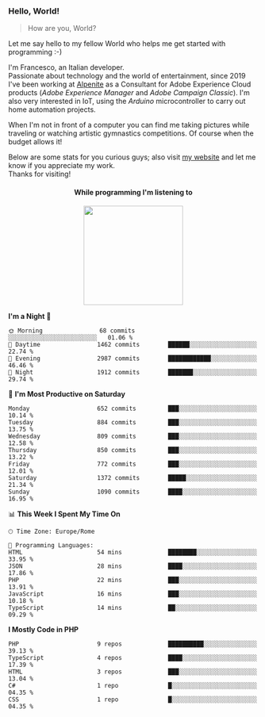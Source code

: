 ### Hello, World!

> How are you, World?

Let me say hello to my fellow World who helps me get started with programming :-)

I'm Francesco, an Italian developer.  
Passionate about technology and the world of entertainment, since 2019 I've been working at [Alpenite](https://www.alpenite.com) as a Consultant for Adobe Experience Cloud products (*Adobe Experience Manager* and *Adobe Campaign Classic*). I'm also very interested in IoT, using the *Arduino* microcontroller to carry out home automation projects.

When I'm not in front of a computer you can find me taking pictures while traveling or watching artistic gymnastics competitions. Of course when the budget allows it!

Below are some stats for you curious guys; also visit [my website](https://www.francescorega.eu) and let me know if you appreciate my work.  
Thanks for visiting!

<div align="center">
  <h4>While programming I'm listening to</h4>
  <a href="https://apps.francescorega.eu/now-playing/11147232609" target="_blank"><img src="https://apps.francescorega.eu/now-playing/11147232609" width="200"></a>
</div>

<!--START_SECTION:waka-->
**I'm a Night 🦉** 

```text
🌞 Morning                68 commits          ░░░░░░░░░░░░░░░░░░░░░░░░░   01.06 % 
🌆 Daytime                1462 commits        ██████░░░░░░░░░░░░░░░░░░░   22.74 % 
🌃 Evening                2987 commits        ████████████░░░░░░░░░░░░░   46.46 % 
🌙 Night                  1912 commits        ███████░░░░░░░░░░░░░░░░░░   29.74 % 
```
📅 **I'm Most Productive on Saturday** 

```text
Monday                   652 commits         ███░░░░░░░░░░░░░░░░░░░░░░   10.14 % 
Tuesday                  884 commits         ███░░░░░░░░░░░░░░░░░░░░░░   13.75 % 
Wednesday                809 commits         ███░░░░░░░░░░░░░░░░░░░░░░   12.58 % 
Thursday                 850 commits         ███░░░░░░░░░░░░░░░░░░░░░░   13.22 % 
Friday                   772 commits         ███░░░░░░░░░░░░░░░░░░░░░░   12.01 % 
Saturday                 1372 commits        █████░░░░░░░░░░░░░░░░░░░░   21.34 % 
Sunday                   1090 commits        ████░░░░░░░░░░░░░░░░░░░░░   16.95 % 
```


📊 **This Week I Spent My Time On** 

```text
🕑︎ Time Zone: Europe/Rome

💬 Programming Languages: 
HTML                     54 mins             ████████░░░░░░░░░░░░░░░░░   33.95 % 
JSON                     28 mins             ████░░░░░░░░░░░░░░░░░░░░░   17.86 % 
PHP                      22 mins             ███░░░░░░░░░░░░░░░░░░░░░░   13.91 % 
JavaScript               16 mins             ███░░░░░░░░░░░░░░░░░░░░░░   10.18 % 
TypeScript               14 mins             ██░░░░░░░░░░░░░░░░░░░░░░░   09.29 % 
```

**I Mostly Code in PHP** 

```text
PHP                      9 repos             ██████████░░░░░░░░░░░░░░░   39.13 % 
TypeScript               4 repos             ████░░░░░░░░░░░░░░░░░░░░░   17.39 % 
HTML                     3 repos             ███░░░░░░░░░░░░░░░░░░░░░░   13.04 % 
C#                       1 repo              █░░░░░░░░░░░░░░░░░░░░░░░░   04.35 % 
CSS                      1 repo              █░░░░░░░░░░░░░░░░░░░░░░░░   04.35 % 
```




<!--END_SECTION:waka-->
